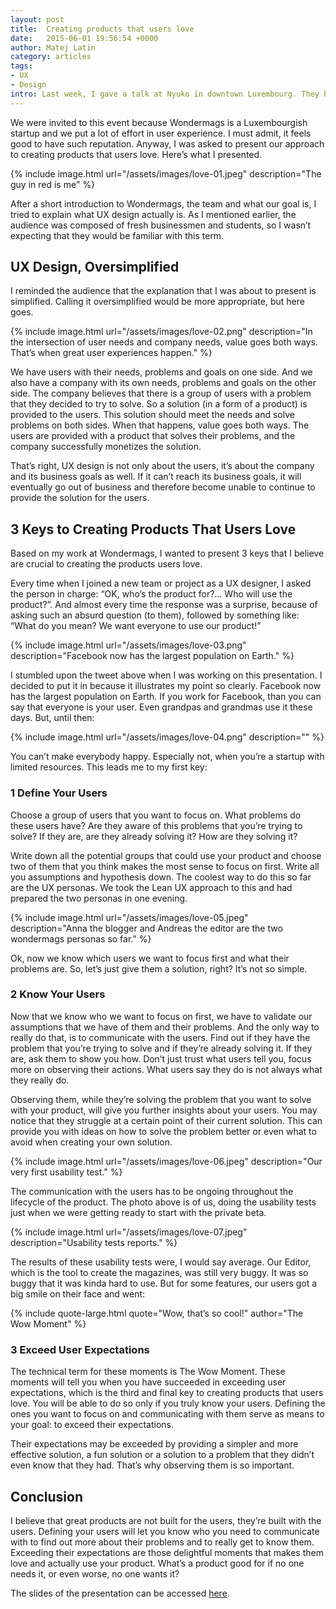 ```yaml
---
layout: post
title:  Creating products that users love
date:   2015-06-01 19:56:54 +0000
author: Matej Latin
category: articles
tags:
- UX
- Design
intro: Last week, I gave a talk at Nyuko in downtown Luxembourg. They have this program called How to Start Your Startup which is basically a series of events. Their goal is to help fresh business owners and students successfully start their own companies.
---
```

We were invited to this event because Wondermags is a Luxembourgish startup and we put a lot of effort in user experience. I must admit, it feels good to have such reputation. Anyway, I was asked to present our approach to creating products that users love. Here’s what I presented.

{% include image.html url="/assets/images/love-01.jpeg" description="The guy in red is me" %}

After a short introduction to Wondermags, the team and what our goal is, I tried to explain what UX design actually is. As I mentioned earlier, the audience was composed of fresh businessmen and students, so I wasn’t expecting that they would be familiar with this term.

## UX Design, Oversimplified
I reminded the audience that the explanation that I was about to present is simplified. Calling it oversimplified would be more appropriate, but here goes.

{% include image.html url="/assets/images/love-02.png" description="In the intersection of user needs and company needs, value goes both ways. That’s when great user experiences happen." %}

We have users with their needs, problems and goals on one side. And we also have a company with its own needs, problems and goals on the other side. The company believes that there is a group of users with a problem that they decided to try to solve. So a solution (in a form of a product) is provided to the users. This solution should meet the needs and solve problems on both sides. When that happens, value goes both ways. The users are provided with a product that solves their problems, and the company successfully monetizes the solution.

That’s right, UX design is not only about the users, it’s about the company and its business goals as well. If it can’t reach its business goals, it will eventually go out of business and therefore become unable to continue to provide the solution for the users.

## 3 Keys to Creating Products That Users Love
Based on my work at Wondermags, I wanted to present 3 keys that I believe are crucial to creating the products users love.

Every time when I joined a new team or project as a UX designer, I asked the person in charge: “OK, who’s the product for?… Who will use the product?”. And almost every time the response was a surprise, because of asking such an absurd question (to them), followed by something like: “What do you mean? We want everyone to use our product!”

{% include image.html url="/assets/images/love-03.png" description="Facebook now has the largest population on Earth." %}

I stumbled upon the tweet above when I was working on this presentation. I decided to put it in because it illustrates my point so clearly. Facebook now has the largest population on Earth. If you work for Facebook, than you can say that everyone is your user. Even grandpas and grandmas use it these days. But, until then:

{% include image.html url="/assets/images/love-04.png" description="" %}

You can’t make everybody happy. Especially not, when you’re a startup with limited resources. This leads me to my first key:

### 1 Define Your Users
Choose a group of users that you want to focus on. What problems do these users have? Are they aware of this problems that you’re trying to solve? If they are, are they already solving it? How are they solving it?

Write down all the potential groups that could use your product and choose two of them that you think makes the most sense to focus on first. Write all you assumptions and hypothesis down. The coolest way to do this so far are the UX personas. We took the Lean UX approach to this and had prepared the two personas in one evening.

{% include image.html url="/assets/images/love-05.jpeg" description="Anna the blogger and Andreas the editor are the two wondermags personas so far." %}

Ok, now we know which users we want to focus first and what their problems are. So, let’s just give them a solution, right? It’s not so simple.

### 2 Know Your Users
Now that we know who we want to focus on first, we have to validate our assumptions that we have of them and their problems. And the only way to really do that, is to communicate with the users. Find out if they have the problem that you’re trying to solve and if they’re already solving it. If they are, ask them to show you how. Don’t just trust what users tell you, focus more on observing their actions. What users say they do is not always what they really do.

Observing them, while they’re solving the problem that you want to solve with your product, will give you further insights about your users. You may notice that they struggle at a certain point of their current solution. This can provide you with ideas on how to solve the problem better or even what to avoid when creating your own solution.

{% include image.html url="/assets/images/love-06.jpeg" description="Our very first usability test." %}

The communication with the users has to be ongoing throughout the lifecycle of the product. The photo above is of us, doing the usability tests just when we were getting ready to start with the private beta.

{% include image.html url="/assets/images/love-07.jpeg" description="Usability tests reports." %}

The results of these usability tests were, I would say average. Our Editor, which is the tool to create the magazines, was still very buggy. It was so buggy that it was kinda hard to use. But for some features, our users got a big smile on their face and went:

{% include quote-large.html quote="Wow, that’s so cool!" author="The Wow Moment" %}

### 3 Exceed User Expectations
The technical term for these moments is The Wow Moment. These moments will tell you when you have succeeded in exceeding user expectations, which is the third and final key to creating products that users love. You will be able to do so only if you truly know your users. Defining the ones you want to focus on and communicating with them serve as means to your goal: to exceed their expectations.

Their expectations may be exceeded by providing a simpler and more effective solution, a fun solution or a solution to a problem that they didn’t even know that they had. That’s why observing them is so important.

## Conclusion
I believe that great products are not built for the users, they’re built with the users. Defining your users will let you know who you need to communicate with to find out more about their problems and to really get to know them. Exceeding their expectations are those delightful moments that makes them love and actually use your product. What’s a product good for if no one needs it, or even worse, no one wants it?

The slides of the presentation can be accessed [here](http://slides.com/matejlatin/deck-8/).